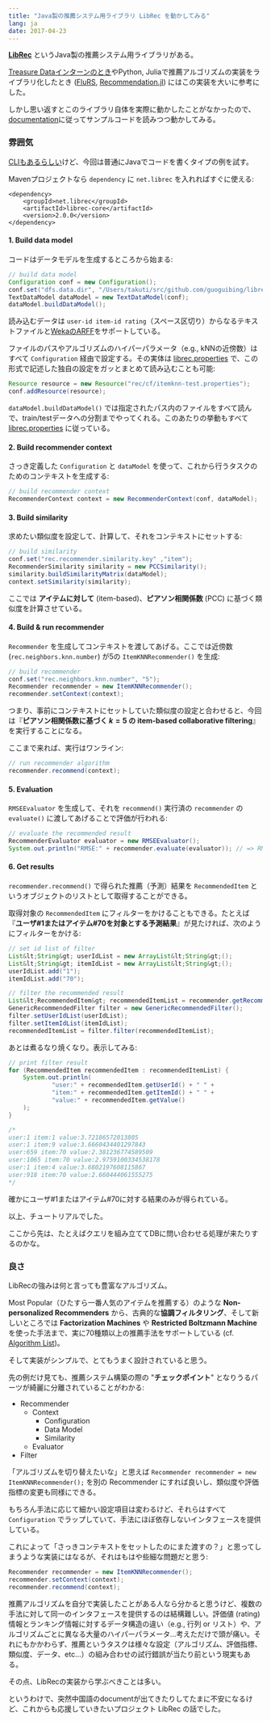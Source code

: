 ```yaml
---
title: "Java製の推薦システム用ライブラリ LibRec を動かしてみる"
lang: ja
date: 2017-04-23
---
```


**[LibRec](http://www.librec.net/)** というJava製の推薦システム用ライブラリがある。

[Treasure Dataインターンのとき](/note/td-intern-2016)やPython, Juliaで推薦アルゴリズムの実装をライブラリ化したとき ([FluRS](/note/flurs), [Recommendation.jl](/note/recommendation-julia)) にはこの実装を大いに参考にした。

しかし思い返すとこのライブラリ自体を実際に動かしたことがなかったので、[documentation](http://wiki.librec.net/doku.php?id=introduction)に従ってサンプルコードを読みつつ動かしてみる。

### 雰囲気

[CLIもあるらしい](http://wiki.librec.net/doku.php?id=CLIWalkthrough)けど、今回は普通にJavaでコードを書くタイプの例を試す。

Mavenプロジェクトなら `dependency` に `net.librec` を入れればすぐに使える:

```
<dependency>
    <groupId>net.librec</groupId>
    <artifactId>librec-core</artifactId>
    <version>2.0.0</version>
</dependency>
```

#### 1. Build data model

コードはデータモデルを生成するところから始まる:

```java
// build data model
Configuration conf = new Configuration();
conf.set("dfs.data.dir", "/Users/takuti/src/github.com/guoguibing/librec/data");
TextDataModel dataModel = new TextDataModel(conf);
dataModel.buildDataModel();
```

読み込むデータは `user-id item-id rating`（スペース区切り）からなるテキストファイルと[WekaのARFF](http://www.cs.waikato.ac.nz/ml/weka/arff.html)をサポートしている。

ファイルのパスやアルゴリズムのハイパーパラメータ（e.g., kNNの近傍数）はすべて `Configuration` 経由で設定する。その実体は [librec.properties](https://github.com/guoguibing/librec/blob/18176ed41027348ee2187d8686a1b2c0d4d39277/conf/librec.properties) で、この形式で記述した独自の設定をガッとまとめて読み込むことも可能:

```java
Resource resource = new Resource("rec/cf/itemknn-test.properties");
conf.addResource(resource);
```

`dataModel.buildDataModel()` では指定されたパス内のファイルをすべて読んで、train/testデータへの分割までやってくれる。このあたりの挙動もすべて [librec.properties](https://github.com/guoguibing/librec/blob/18176ed41027348ee2187d8686a1b2c0d4d39277/conf/librec.properties) に従っている。

#### 2. Build recommender context

さっき定義した `Configuration` と `dataModel` を使って、これから行うタスクのためのコンテキストを生成する:

```java
// build recommender context
RecommenderContext context = new RecommenderContext(conf, dataModel);
```

#### 3. Build similarity

求めたい類似度を設定して、計算して、それをコンテキストにセットする:

```java
// build similarity
conf.set("rec.recommender.similarity.key" ,"item");
RecommenderSimilarity similarity = new PCCSimilarity();
similarity.buildSimilarityMatrix(dataModel);
context.setSimilarity(similarity);
```

ここでは **アイテムに対して** (item-based)、**ピアソン相関係数** (PCC) に基づく類似度を計算させている。

#### 4. Build & run recommender

`Recommender` を生成してコンテキストを渡してあげる。ここでは近傍数 (`rec.neighbors.knn.number`) が5の `ItemKNNRecommender()` を生成:

```java
// build recommender
conf.set("rec.neighbors.knn.number", "5");
Recommender recommender = new ItemKNNRecommender();
recommender.setContext(context);
```

つまり、事前にコンテキストにセットしていた類似度の設定と合わせると、今回は『**ピアソン相関係数に基づく $k=5$ の item-based collaborative filtering**』を実行することになる。

ここまで来れば、実行はワンライン:

```java
// run recommender algorithm
recommender.recommend(context);
```

#### 5. Evaluation

`RMSEEvaluator` を生成して、それを `recommend()` 実行済の `recommender` の `evaluate()` に渡してあげることで評価が行われる:

```java
// evaluate the recommended result
RecommenderEvaluator evaluator = new RMSEEvaluator();
System.out.println("RMSE:" + recommender.evaluate(evaluator)); // => RMSE:0.8352805769243591
```

#### 6. Get results

`recommender.recommend()` で得られた推薦（予測）結果を `RecommendedItem` というオブジェクトのリストとして取得することができる。

取得対象の `RecommendedItem` にフィルターをかけることもできる。たとえば『**ユーザ#1またはアイテム#70を対象とする予測結果**』が見たければ、次のようにフィルターをかける:

```java
// set id list of filter
List&lt;String&gt; userIdList = new ArrayList&lt;String&gt;();
List&lt;String&gt; itemIdList = new ArrayList&lt;String&gt;();
userIdList.add("1");
itemIdList.add("70");

// filter the recommended result
List&lt;RecommendedItem&gt; recommendedItemList = recommender.getRecommendedList();
GenericRecommendedFilter filter = new GenericRecommendedFilter();
filter.setUserIdList(userIdList);
filter.setItemIdList(itemIdList);
recommendedItemList = filter.filter(recommendedItemList);
```

あとは煮るなり焼くなり。表示してみる:

```java
// print filter result
for (RecommendedItem recommendedItem : recommendedItemList) {
    System.out.println(
            "user:" + recommendedItem.getUserId() + " " +
            "item:" + recommendedItem.getItemId() + " " +
            "value:" + recommendedItem.getValue()
    );
}

/*
user:1 item:1 value:3.72186572013805
user:1 item:9 value:3.6660434401297843
user:659 item:70 value:2.381236774589509
user:1065 item:70 value:2.9759100334538178
user:1 item:4 value:3.6802197608115867
user:918 item:70 value:2.660444061555275
*/
```

確かにユーザ#1またはアイテム#70に対する結果のみが得られている。

以上、チュートリアルでした。

ここから先は、たとえばクエリを組み立ててDBに問い合わせる処理が来たりするのかな。

### 良さ

LibRecの強みは何と言っても豊富なアルゴリズム。

Most Popular（ひたすら一番人気のアイテムを推薦する）のような **Non-personalized Recommenders** から、古典的な**協調フィルタリング**、そして新しいところでは **Factorization Machines** や **Restricted Boltzmann Machine** を使った手法まで、実に70種類以上の推薦手法をサポートしている (cf. [Algorithm List](http://wiki.librec.net/doku.php?id=AlgorithmList))。

そして実装がシンプルで、とてもうまく設計されていると思う。

先の例だけ見ても、推薦システム構築の際の "**チェックポイント**" となりうるパーツが綺麗に分離されていることがわかる:

- Recommender
	- Context
		- Configuration
		- Data Model
		- Similarity
	- Evaluator
- Filter

「アルゴリズムを切り替えたいな」と思えば `Recommender recommender = new ItemKNNRecommender();` を別の Recommender にすれば良いし、類似度や評価指標の変更も同様にできる。

もちろん手法に応じて細かい設定項目は変わるけど、それらはすべて `Configuration` でラップしていて、手法にほぼ依存しないインタフェースを提供している。

これによって「さっきコンテキストをセットしたのにまた渡すの？」と思ってしまうような実装にはなるが、それはもはや些細な問題だと思う:

```java
Recommender recommender = new ItemKNNRecommender();
recommender.setContext(context);
recommender.recommend(context);
```

推薦アルゴリズムを自分で実装したことがある人なら分かると思うけど、複数の手法に対して同一のインタフェースを提供するのは結構難しい。評価値 (rating) 情報とランキング情報に対するデータ構造の違い（e.g., 行列 or リスト）や、アルゴリズムごとに異なる大量のハイパーパラメータ…考えただけで頭が痛い。それにもかかわらず、推薦というタスクは様々な設定（アルゴリズム、評価指標、類似度、データ、etc...）の組み合わせの試行錯誤が当たり前という現実もある。

その点、LibRecの実装から学ぶべきことは多い。

というわけで、突然中国語のdocumentが出てきたりしてたまに不安になるけど、これからも応援していきたいプロジェクト LibRec の話でした。